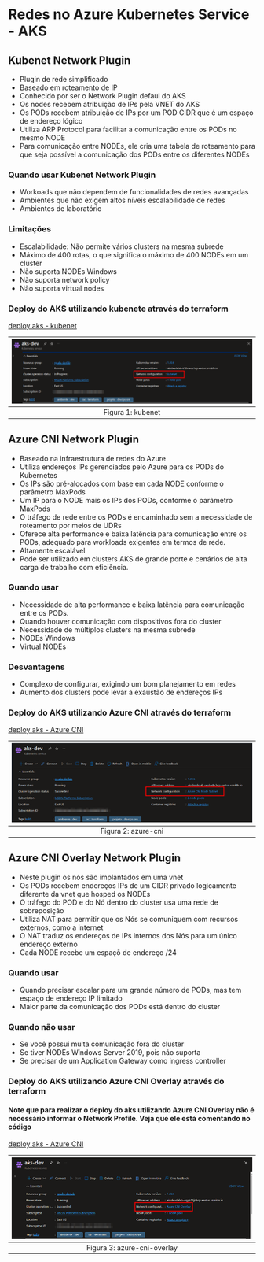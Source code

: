 # Redes no Azure Kubernetes Service - AKS

## Kubenet Network Plugin

- Plugin de rede simplificado
- Baseado em roteamento de IP
- Conhecido por ser o Network Plugin defaul do AKS
- Os nodes recebem atribuição de IPs pela VNET do AKS
- Os PODs recebem atribuição de IPs por um POD CIDR que é um espaço de endereço lógico
- Utiliza ARP Protocol para facilitar a comunicação entre os PODs no mesmo NODE
- Para comunicação entre NODEs, ele cria uma tabela de roteamento para que seja possível a comunicação dos PODs entre os diferentes NODEs

### Quando usar Kubenet Network Plugin

- Workoads que não dependem de funcionalidades de redes avançadas
- Ambientes que não exigem altos níveis escalabilidade de redes
- Ambientes de laboratório

### Limitações

- Escalabilidade: Não permite vários clusters na mesma subrede
- Máximo de 400 rotas, o que significa o máximo de 400 NODEs em um cluster
- Não suporta NODEs Windows
- Não suporta network policy
- Não suporta virtual nodes

### Deploy do AKS utilizando kubenete através do terraform

[deploy aks - kubenet](https://github.com/leopoldocardoso/aks/tree/develop/deploy-terraform/aks-kubenet)

| ![kubenet.png](/aks-network/imagens-network/kubenet.png) |
|:-----------------------------:|
| Figura 1: kubenet |

## Azure CNI Network Plugin

- Baseado na infraestrutura de redes do Azure
- Utiliza endereços IPs gerenciados pelo Azure para os PODs do Kubernetes
- Os IPs são pré-alocados com base em cada NODE conforme o parâmetro MaxPods
- Um IP para o NODE mais os IPs dos PODs, conforme o parâmetro MaxPods
- O tráfego de rede entre os PODs é encaminhado sem a necessidade de roteamento por meios de UDRs
- Oferece alta performance e baixa latência para comunicação entre os PODs, adequado para workloads exigentes em termos de rede.
- Altamente escalável
- Pode ser utilizado em clusters AKS de grande porte e cenários de alta carga de trabalho com eficiência.

### Quando usar

- Necessidade de alta performance e baixa latência para comunicação entre os PODs.
- Quando houver comunicação com dispositivos fora do cluster
- Necessidade de múltiplos clusters na mesma subrede
- NODEs Windows
- Virtual NODEs

### Desvantagens

- Complexo de configurar, exigindo um bom planejamento em redes
- Aumento dos clusters pode levar a exaustão de endereços IPs

### Deploy do AKS utilizando Azure CNI através do terraform

[deploy aks - Azure CNI](https://github.com/leopoldocardoso/aks/tree/develop/deploy-terraform/aks-azure-cni)

| ![azure-cni.png](/aks-network/imagens-network/azure-cni.png) |
|:-----------------------------:|
| Figura 2: azure-cni |

## Azure CNI Overlay Network Plugin

- Neste plugin os nós são implantados em uma vnet
- Os PODs recebem endereços IPs de um CIDR privado logicamente diferente da vnet que hosped os NODEs
- O tráfego do POD e do Nó dentro do cluster usa uma rede de sobreposição
- Utiliza NAT para permitir que os Nós se comuniquem com recursos externos, como a internet
- O NAT traduz os endereços de IPs internos dos Nós para um único endereço externo
- Cada NODE recebe um espaçõ de endereço /24

### Quando usar

- Quando precisar escalar para um grande número de PODs, mas tem espaço de endereço IP limitado
- Maior parte da comunicação dos PODs está dentro do cluster

### Quando não usar

- Se você possui muita comunicação fora do cluster
- Se tiver NODEs Windows Server 2019, pois não suporta
- Se precisar de um Application Gateway como ingress controller

### Deploy do AKS utilizando Azure CNI Overlay através do terraform

#### Note que para realizar o deploy do aks utilizando Azure CNI Overlay não é necessário informar o Network Profile. Veja que ele está comentando no código

[deploy aks - Azure CNI](https://github.com/leopoldocardoso/aks/tree/develop/deploy-terraform/aks-azure-cni-overlay)

| ![azure-cni-overlay.png](/aks-network/imagens-network/cni-overlay.png) |
|:-----------------------------:|
| Figura 3: azure-cni-overlay |